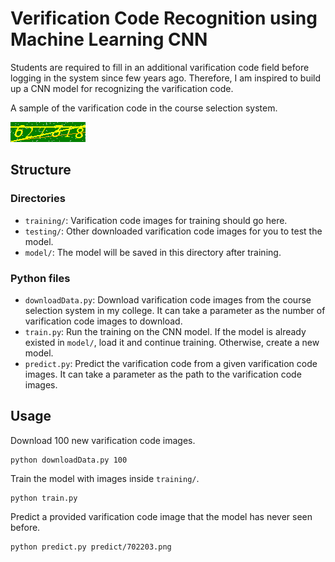 # Verification Code Recognition using Machine Learning CNN

Students are required to fill in an additional varification code field before logging in the system since few years ago. Therefore, I am inspired to build up a CNN model for recognizing the varification code.


A sample of the varification code in the course selection system.

![varification code image](training/627318.png)

## Structure

### Directories

- `training/`: Varification code images for training should go here.
- `testing/`: Other downloaded varification code images for you to test the model.
- `model/`: The model will be saved in this directory after training.

### Python files

- `downloadData.py`: Download varification code images from the course selection system in my college. It can take a parameter as the number of varification code images to download.
- `train.py`: Run the training on the CNN model. If the model is already existed in `model/`, load it and continue training. Otherwise, create a new model.
- `predict.py`: Predict the varification code from a given varification code images. It can take a parameter as the path to the varification code images.

## Usage

Download 100 new varification code images.
```
python downloadData.py 100
```

Train the model with images inside `training/`.
```
python train.py
```

Predict a provided varification code image that the model has never seen before.
```
python predict.py predict/702203.png
```
